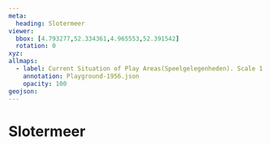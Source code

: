 ```yaml
---
meta:
  heading: Slotermeer
viewer:
  bbox: [4.793277,52.334361,4.965553,52.391542]
  rotation: 0
xyz:
allmaps:
  - label: Current Situation of Play Areas(Speelgelegenheden). Scale 1:20,000. Published by Public Works Department and its legal successors, 1956
    annotation: Playground-1956.json
    opacity: 100
geojson:
---
```

# Slotermeer
